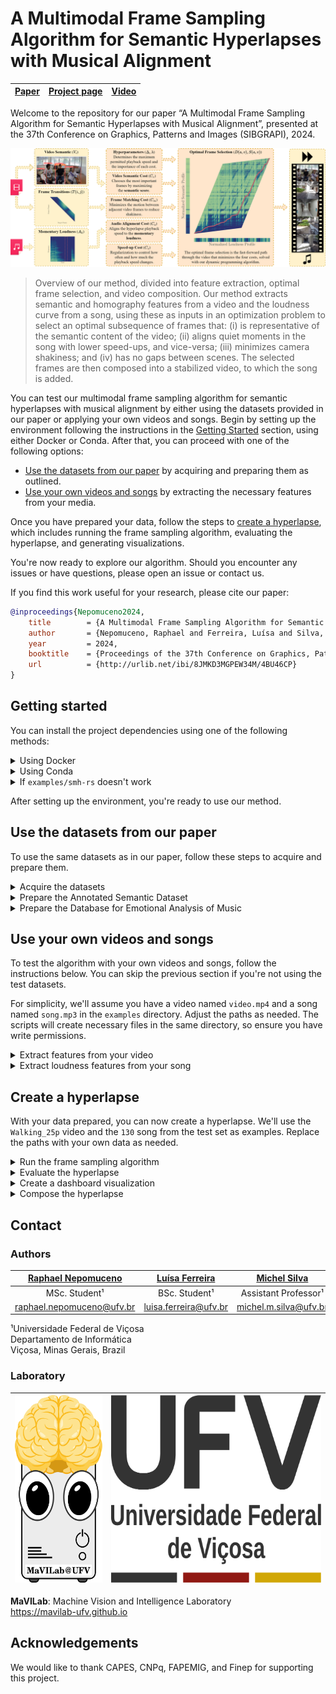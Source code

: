# A Multimodal Frame Sampling Algorithm for Semantic Hyperlapses with Musical Alignment

| [Paper](http://urlib.net/ibi/8JMKD3MGPEW34M/4BU46CP) | [Project page](https://mavilab-ufv.github.io/projects) | [Video](https://www.youtube.com/watch?v=-60zNZ1Yz70) |
| ---------------------------------------------------- | ------------------------------------------------------ | ---------------------------- |

Welcome to the repository for our paper “A Multimodal Frame Sampling Algorithm for
Semantic Hyperlapses with Musical Alignment”, presented at the 37th Conference on
Graphics, Patterns and Images (SIBGRAPI), 2024.

[![Overview of our method](overview.png)](https://github.com/MaVILab-UFV/SemanticMusicalHyperlapse_SIBGRAPI_2024/blob/main/overview.png?raw=true)

> Overview of our method, divided into feature extraction, optimal frame selection, and
> video composition. Our method extracts semantic and homography features from a video
> and the loudness curve from a song, using these as inputs in an optimization problem
> to select an optimal subsequence of frames that: (i) is representative of the semantic
> content of the video; (ii) aligns quiet moments in the song with lower speed-ups, and
> vice-versa; (iii) minimizes camera shakiness; and (iv) has no gaps between scenes. The
> selected frames are then composed into a stabilized video, to which the song is added.

You can test our multimodal frame sampling algorithm for semantic hyperlapses with
musical alignment by either using the datasets provided in our paper or applying your
own videos and songs. Begin by setting up the environment following the instructions in
the [Getting Started](#getting-started) section, using either Docker or Conda. After
that, you can proceed with one of the following options:

- [Use the datasets from our paper](#using-the-datasets-from-our-paper) by acquiring and
  preparing them as outlined.
- [Use your own videos and songs](#using-your-own-videos-and-songs) by extracting the
  necessary features from your media.

Once you have prepared your data, follow the steps to
[create a hyperlapse](#create-a-hyperlapse), which includes running the frame sampling
algorithm, evaluating the hyperlapse, and generating visualizations.

You're now ready to explore our algorithm. Should you encounter any issues or have
questions, please open an issue or contact us.

If you find this work useful for your research, please cite our paper:

```bibtex
@inproceedings{Nepomuceno2024,
    title        = {A Multimodal Frame Sampling Algorithm for Semantic Hyperlapses with Musical Alignment},
    author       = {Nepomuceno, Raphael and Ferreira, Luísa and Silva, Michel},
    year         = 2024,
    booktitle    = {Proceedings of the 37th Conference on Graphics, Patterns and Images (SIBGRAPI)},
    url          = {http://urlib.net/ibi/8JMKD3MGPEW34M/4BU46CP}
}
```

## Getting started

You can install the project dependencies using one of the following methods:

<details>
<summary>Using Docker</summary>

We provide a `Dockerfile` to set up the project in a containerized environment. First,
you need to build the Docker image:

```bash
docker build -t smh .
```

Then, you can start an interactive shell inside the container:

```bash
docker run -it --rm --gpus all -v ./examples/:/workspace/examples/ smh
```

</details>

<details>
<summary>Using Conda</summary>

We provide an `environment.yml` file with the frozen dependencies. First, create an
environment named `smh` with all the necessary dependencies:

```bash
conda env create -f environment.yml -n smh
```

Then, activate the environment:

```bash
conda activate smh
```

</details>

<details>
<summary>If <code>examples/smh-rs</code> doesn't work</summary>

Our project includes Rust code located in the `smh-rs` directory. We provide a
precompiled binary `smh-rs` in the examples directory, which should work on most Linux
distributions. If it doesn't work on your system, you can compile the Rust code yourself
or use the slower Python implementation.

The Docker image compiles its own version of the Rust code, so you don't need to compile
it yourself.

To compile the Rust code, ensure you have [Rust](https://www.rust-lang.org/) installed.
Then, build the project in release mode and copy the compiled binary to the examples
directory:

```bash
cargo build --release
cp target/release/smh-rs examples/smh-rs
```

After compiling, you can use the `smh-rs` binary as shown in the examples provided
later.

</details>

After setting up the environment, you're ready to use our method.

## Use the datasets from our paper

To use the same datasets as in our paper, follow these steps to acquire and prepare
them.

<details>
<summary>Acquire the datasets</summary>

1. Download and extract the
   [Annotated Semantic Dataset](https://www.verlab.dcc.ufmg.br/semantic-hyperlapse/epic2016-dataset/).
2. Download and extract the
   [Database for Emotional Analysis of Music](https://cvml.unige.ch/databases/DEAM/).

Assuming the datasets are extracted into the `examples` directory, the structure should
look like:

```
examples
├── epic2016
│   ├── Label_Data
│   └── Source_Videos
└── MEMD_audio

4 directories
```

</details>

<details>
<summary>Prepare the Annotated Semantic Dataset</summary>

Convert the annotations to the required `.npy` format:

```bash
bash examples/convert_asd_annotations.sh
```

Extract the homography features from the videos:

```bash
bash examples/extract_asd_homography.sh
```

The annotations will be saved in the `Source_Videos` directory as `.semantic.npy` and
`.homography.npy` files.

To process only a specific video, adjust the paths accordingly and run:

```bash
python -m smh.utils.mat_to_npy \
    examples/epic2016/Label_Data/Walking_25p_face_extracted.mat \
    examples/epic2016/Source_Videos/Walking_25p.semantic.npy

python -m smh.features.homography \
    examples/epic2016/Source_Videos/Walking_25p.mp4
```

</details>

<details>
<summary>Prepare the Database for Emotional Analysis of Music</summary>

Extract the loudness features from the DEAM dataset:

```bash
bash examples/extract_deam_loudness.sh
```

The loudness features will be saved in the `MEMD_audio` directory.

To process only a specific song, adjust the paths accordingly and run:

```bash
python -m smh.features.loudness examples/MEMD_audio/130.mp3
```

</details>

## Use your own videos and songs

To test the algorithm with your own videos and songs, follow the instructions below. You
can skip the previous section if you're not using the test datasets.

For simplicity, we'll assume you have a video named `video.mp4` and a song named
`song.mp3` in the `examples` directory. Adjust the paths as needed. The scripts will
create necessary files in the same directory, so ensure you have write permissions.

<details>
<summary>Extract features from your video</summary>

Extract semantic and homography features by running:

```bash
python -m smh.features.yolo examples/video.mp4
python -m smh.features.homography examples/video.mp4
```

These commands will create `examples/video.semantic.npy` and
`examples/video.homography.npy`.

</details>

<details>
<summary>Extract loudness features from your song</summary>

Extract loudness features using:

```bash
python -m smh.features.loudness examples/song.mp3
```

This will create a `examples/song.npy` file containing the loudness features.

</details>

## Create a hyperlapse

With your data prepared, you can now create a hyperlapse. We'll use the `Walking_25p`
video and the `130` song from the test set as examples. Replace the paths with your own
data as needed.

<details>
<summary>Run the frame sampling algorithm</summary>

Execute the multimodal frame sampling algorithm:

```bash
examples/smh-rs \
    --semantic examples/epic2016/Source_Videos/Walking_25p.semantic.npy \
    --matching examples/epic2016/Source_Videos/Walking_25p.homography.npy \
    --alignment examples/MEMD_audio/130.npy \
    --weights examples/weights.json \
    examples/output/Walking_25p+130.npz
```

If you prefer to use the Python implementation, replace `examples/smh-rs` with
`python -m smh.accelerate`; the two commands accept exactly the same arguments. The
example above should take roughly 3 seconds to run with the Rust implementation and 5
minutes with the Python implementation.

The weights file `weights.json` is provided in the repository. The output will be saved
as `examples/output/Walking_25p+130.npz`.

</details>

<details>
<summary>Evaluate the hyperlapse</summary>

For a preliminary evaluation of the hyperlapse:

```bash
python -m smh.utils.evaluate \
    examples/epic2016/Source_Videos/Walking_25p.mp4 \
    examples/output/Walking_25p+130.npz
```

The evaluation metrics will be written to `examples/output/Walking_25p+130.json` and
displayed in the console:

```python
{'Correlation': 0.5079838963225775,
 'Discontinuity': 7.42978096332486,
 'Instability': 29.509202932672842,
 'RMSSD': 3.4385802588991856,
 'Semantic': 0.5472694472603182}
```

</details>

<details>
<summary>Create a dashboard visualization</summary>

Generate a visualization containing plots of the semantic, loudness, and playback speed
curves:

```bash
python -m smh.render.dashboard \
    --video examples/epic2016/Source_Videos/Walking_25p.mp4 \
    --audio examples/MEMD_audio/130.mp3 \
    examples/output/Walking_25p+130.npz
```

The visualization will be saved as `examples/output/Walking_25p+130.mp4`.

</details>

<details>
<summary>Compose the hyperlapse</summary>

You can choose to compose the hyperlapse with or without stabilization. For the
stabilized version:

```bash
python -m smh.render.stabilize \
    examples/epic2016/Source_Videos/Walking_25p.mp4 \
    examples/output/Walking_25p+130.npz
```

Or, for the unstabilized version:

```bash
python -m smh.render.raw \
    examples/epic2016/Source_Videos/Walking_25p.mp4 \
    examples/output/Walking_25p+130.npz
```

In both cases, the output will be saved as `examples/output/Walking_25p+130.mp4`. Then,
to add the audio:

```bash
ffmpeg -y \
    -i examples/output/Walking_25p+130.mp4 -c:v copy \
    -i examples/MEMD_audio/130.mp3 -c:a copy \
    examples/output/Walking_25p+130.mp4
```

</details>

## Contact

### Authors

| [Raphael Nepomuceno](https://github.com/rphln) | [Luísa Ferreira](https://github.com/ferreiraluisa) | [Michel Silva](https://michelmelosilva.github.io/) |
| :--------------------------------------------: | :------------------------------------------------: | :------------------------------------------------: |
|                 MSc. Student¹                  |                   BSc. Student¹                    |                Assistant Professor¹                |
|          <raphael.nepomuceno@ufv.br>           |              <luisa.ferreira@ufv.br>               |              <michel.m.silva@ufv.br>               |

¹Universidade Federal de Viçosa \
Departamento de Informática \
Viçosa, Minas Gerais, Brazil

### Laboratory

| [<img src="https://raw.githubusercontent.com/MaVILab-UFV/mavilab-ufv.github.io/main/images/mavilab-logo.svg" height="300" alt="MaVILab" />](https://mavilab-ufv.github.io/) | [<img src="ufv.png" height="300" alt="UFV" />](https://www.ufv.br/) |
| --------------------------------------------------------------------------------------------------------------------------------------------------------------------------- | ------------------------------------------------------------------- |

**MaVILab**: Machine Vision and Intelligence Laboratory \
 <https://mavilab-ufv.github.io>

## Acknowledgements

We would like to thank CAPES, CNPq, FAPEMIG, and Finep for supporting this project.
